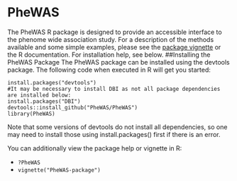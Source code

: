 # PheWAS
The PheWAS R package is designed to provide an accessible interface to the phenome wide association study. 
For a description of the methods available and some simple examples, please see the
[package vignette](https://github.com/PheWAS/PheWAS/blob/master/inst/doc/PheWAS-package.pdf?raw=true) or the R documentation. 
For installation help, see below.
##Installing the PheWAS Package
The PheWAS package can be installed using the devtools package. The following code when executed in R will get you started:
```
install.packages("devtools")
#It may be necessary to install DBI as not all package dependencies are installed below:
install.packages("DBI")
devtools::install_github("PheWAS/PheWAS")
library(PheWAS)
```
Note that some versions of devtools do not install all dependencies, so one may need to install those using install.packages() first if there is an error.

You can additionally view the package help or vignette in R:
- `?PheWAS`
- `vignette("PheWAS-package")`
